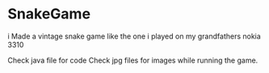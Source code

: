 # SnakeGame
i Made a vintage snake game like the one i played on my grandfathers nokia 3310

Check java file for code
Check jpg files for images while running the game.
